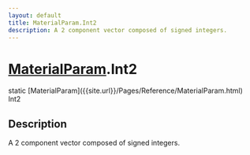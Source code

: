 ```yaml
---
layout: default
title: MaterialParam.Int2
description: A 2 component vector composed of signed integers.
---
```

# [MaterialParam]({{site.url}}/Pages/Reference/MaterialParam.html).Int2

<div class='signature' markdown='1'>
static [MaterialParam]({{site.url}}/Pages/Reference/MaterialParam.html) Int2
</div>

## Description
A 2 component vector composed of signed integers.

